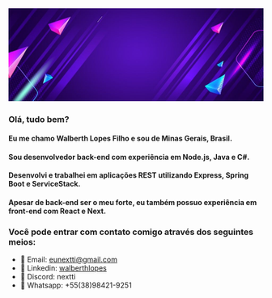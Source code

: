 <img src="/images/98de2fb3c263d038a950613564147c10.jpg"/>

### Olá, tudo bem?
#### Eu me chamo Walberth Lopes Filho e sou de Minas Gerais, Brasil.
#### Sou desenvolvedor back-end com experiência em Node.js, Java e C#.
#### Desenvolvi e trabalhei em aplicações REST utilizando Express, Spring Boot e ServiceStack.
#### Apesar de back-end ser o meu forte, eu também possuo experiência em front-end com React e Next.

### Você pode entrar com contato comigo através dos seguintes meios:
- 📌 Email: eunextti@gmail.com
- 📌 Linkedin: [walberthlopes](https://www.linkedin.com/in/walberthlopes/)
- 📌 Discord: nextti
- 📌 Whatsapp: +55(38)98421-9251

